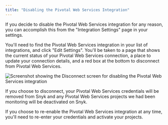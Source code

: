 ```yaml
---
title: "Disabling the Pivotal Web Services Integration"
---
```

If you decide to disable the Pivotal Web Services integration for any reason, you can accomplish this from the "Integration Settings" page in your settings.

You'll need to find the Pivotal Web Services integration in your list of integrations, and click "Edit Settings". You'll be taken to a page that shows the current status of your Pivotal Web Services connection, a place to update your connection details, and a red box at the bottom to disconnect from Pivotal Web Services.

![Screenshot showing the Disconnect screen for disabling the Pivotal Web Services integration](https://res.cloudinary.com/snyk/image/upload/c_scale,q_auto,w_auto/v1497366784/serverless-docs/pivotal-web-services-disconnect.png)

If you choose to disconnect, your Pivotal Web Services credentials will be removed from Snyk and any Pivotal Web Services projects we had been monitoring will be deactivated on Snyk.

If you choose to re-enable the Pivotal Web Services integration at any time, you'll need to re-enter your credentials and activate your projects.

